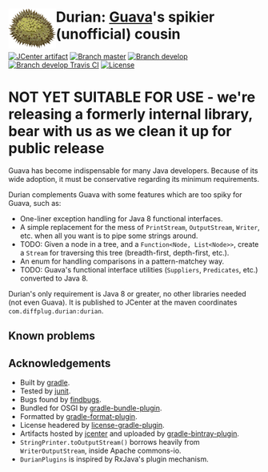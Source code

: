 # <img align="left" src="durian.png"> Durian: [Guava](https://github.com/google/guava)'s spikier (unofficial) cousin

[![JCenter artifact](https://img.shields.io/badge/mavenCentral-com.diffplug.durian%3Adurian-blue.svg)](https://bintray.com/diffplug/opensource/durian/view)
[![Branch master](http://img.shields.io/badge/master-2.0-lightgrey.svg)](https://github.com/diffplug/durian/releases/latest)
[![Branch develop](http://img.shields.io/badge/develop-2.1--SNAPSHOT-lightgrey.svg)](https://github.com/diffplug/durian/tree/develop)
[![Branch develop Travis CI](https://travis-ci.org/diffplug/durian.svg?branch=develop)](https://travis-ci.org/diffplug/durian)
[![License](https://img.shields.io/badge/license-Apache-blue.svg)](https://tldrlegal.com/license/apache-license-2.0-(apache-2.0))

# NOT YET SUITABLE FOR USE - we're releasing a formerly internal library, bear with us as we clean it up for public release

Guava has become indispensable for many Java developers.  Because of its wide adoption, it must be conservative regarding its minimum requirements.

Durian complements Guava with some features which are too spiky for Guava, such as:
* One-liner exception handling for Java 8 functional interfaces.
* A simple replacement for the mess of `PrintStream`, `OutputStream`, `Writer`, etc. when all you want is to pipe some strings around.
* TODO: Given a node in a tree, and a `Function<Node, List<Node>>`, create a `Stream` for traversing this tree (breadth-first, depth-first, etc.).
* An enum for handling comparisons in a pattern-matchey way.
* TODO: Guava's functional interface utilities (`Suppliers`, `Predicates`, etc.) converted to Java 8.

Durian's only requirement is Java 8 or greater, no other libraries needed (not even Guava).  It is published to JCenter at the maven coordinates `com.diffplug.durian:durian`.

## Known problems

## Acknowledgements

* Built by [gradle](http://gradle.org/).
* Tested by [junit](http://junit.org/).
* Bugs found by [findbugs](http://findbugs.sourceforge.net/).
* Bundled for OSGI by [gradle-bundle-plugin](https://github.com/TomDmitriev/gradle-bundle-plugin).
* Formatted by [gradle-format-plugin](https://github.com/youribonnaffe/gradle-format-plugin).
* License headered by [license-gradle-plugin](https://github.com/hierynomus/license-gradle-plugin).
* Artifacts hosted by [jcenter](https://bintray.com/bintray/jcenter) and uploaded by [gradle-bintray-plugin](https://github.com/bintray/gradle-bintray-plugin).
* `StringPrinter.toOutputStream()` borrows heavily from `WriterOutputStream`, inside Apache commons-io.
* `DurianPlugins` is inspired by RxJava's plugin mechanism.
